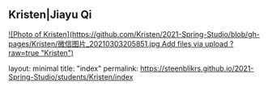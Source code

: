 ## Kristen|Jiayu Qi
[![Photo of Kristen](https://github.com/Kristen/2021-Spring-Studio/blob/gh-pages/Kristen/微信图片_20210303205851.jpg
Add files via upload
?raw=true "Kristen")]()


layout: minimal 
title: "index" 
permalink: https://steenblikrs.github.io/2021-Spring-Studio/students/Kristen/index
